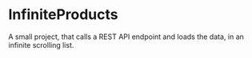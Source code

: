 # InfiniteProducts

A small project, that calls a REST API endpoint and loads the data, in an infinite scrolling list.

